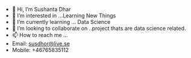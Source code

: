 - 👋 Hi, I’m Sushanta Dhar
- 👀 I’m interested in ...Learning New Things
- 🌱 I’m currently learning ... Data Science
- 💞️ I’m looking to collaborate on ..project thats are data science related.
- 📫 How to reach me ...
- Email: susdhor@live.se
- Mobile: +46765835112

<!---
Susdhor/Susdhor is a ✨ special ✨ repository because its `README.md` (this file) appears on your GitHub profile.
You can click the Preview link to take a look at your changes.
--->
